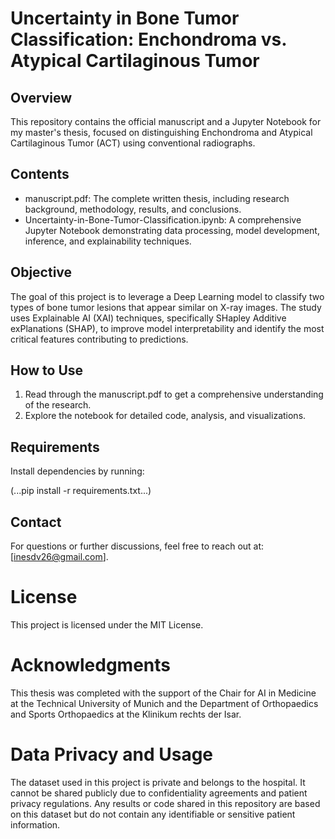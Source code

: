 # Uncertainty in Bone Tumor Classification: Enchondroma vs. Atypical Cartilaginous Tumor

## Overview

This repository contains the official manuscript and a Jupyter Notebook for my master's thesis, focused on distinguishing Enchondroma and Atypical Cartilaginous Tumor (ACT) using conventional radiographs.

## Contents

- manuscript.pdf: The complete written thesis, including research background, methodology, results, and conclusions.
- Uncertainty-in-Bone-Tumor-Classification.ipynb: A comprehensive Jupyter Notebook demonstrating data processing, model development, inference, and explainability techniques.

## Objective

The goal of this project is to leverage a Deep Learning model to classify two types of bone tumor lesions that appear similar on X-ray images. The study uses Explainable AI (XAI) techniques, specifically SHapley Additive exPlanations (SHAP), to improve model interpretability and identify the most critical features contributing to predictions.

## How to Use

1. Read through the manuscript.pdf to get a comprehensive understanding of the research.
2. Explore the notebook for detailed code, analysis, and visualizations.

## Requirements

Install dependencies by running:

(...pip install -r requirements.txt...)

## Contact

For questions or further discussions, feel free to reach out at: [inesdv26@gmail.com].

# License

This project is licensed under the MIT License.

# Acknowledgments

This thesis was completed with the support of the Chair for AI in Medicine at the Technical University of Munich and the Department of Orthopaedics and Sports Orthopaedics at the Klinikum rechts der Isar.

# Data Privacy and Usage

The dataset used in this project is private and belongs to the hospital. It cannot be shared publicly due to confidentiality agreements and patient privacy regulations. Any results or code shared in this repository are based on this dataset but do not contain any identifiable or sensitive patient information.


